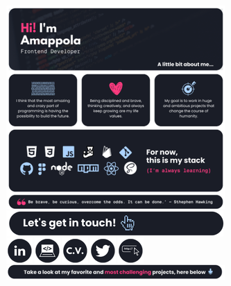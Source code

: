 [![Banner](./assets/banner.png)](https://github.com/amappola7/amappola-portfolio)
[![Contact](./assets/contact.png)](https://linktr.ee/amappola7)
[![LinkedIn](./assets/linkedin.png)](http://www.linkedin.com/in/ana-maria-porras-pinto)
[![Portfolio](./assets/portfolio.png)](https://amappola7.github.io/amappola-portfolio/)
[![C.V.](./assets/cv.png)](https://drive.google.com/file/d/1SZAI3zVSXyYMy7I_8m8r5xW_LjK27LEQ/view?usp=sharing)
[![Twitter](./assets/twitter.png)](https://twitter.com/amappola7)
[![Linktree](./assets/linktree.png)](https://linktr.ee/amappola7)
[![Projects](./assets/projectt.png)](https://github.com/amappola7/amappola-portfolio)
